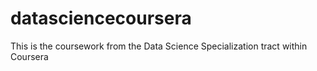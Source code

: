 # datasciencecoursera
This is the coursework from the Data Science Specialization tract within Coursera 
